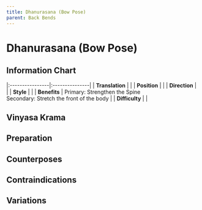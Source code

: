 ```yaml
---
title: Dhanurasana (Bow Pose)
parent: Back Bends
---
```


# Dhanurasana (Bow Pose)


## Information Chart

|:----------------|:---------------|
| **Translation** |    |
| **Position**    |    |
| **Direction**   |     |
| **Style**    |     |
| **Benefits** | Primary: Strengthen the Spine <br> Secondary: Stretch the front of the body   |
| **Difficulty**  |                                | 



## Vinyasa Krama 

## Preparation 

## Counterposes

## Contraindications

## Variations

